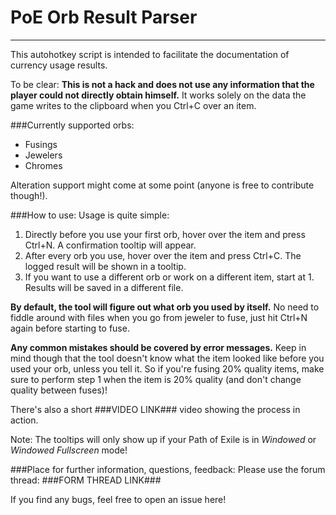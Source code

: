 # PoE Orb Result Parser
---------------------

This autohotkey script is intended to facilitate the documentation of currency usage results.

To be clear: **This is not a hack and does not use any information that the player could not directly obtain himself.**
It works solely on the data the game writes to the clipboard when you Ctrl+C over an item.

###Currently supported orbs:
* Fusings
* Jewelers
* Chromes

Alteration support might come at some point (anyone is free to contribute though!).

###How to use:
Usage is quite simple:
1. Directly before you use your first orb, hover over the item and press Ctrl+N. A confirmation tooltip will appear.
2. After every orb you use, hover over the item and press Ctrl+C. The logged result will be shown in a tooltip.
3. If you want to use a different orb or work on a different item, start at 1. Results will be saved in a different file.

**By default, the tool will figure out what orb you used by itself.** No need to fiddle around with files when you go from jeweler to fuse, just hit Ctrl+N again before starting to fuse.

**Any common mistakes should be covered by error messages.** Keep in mind though that the tool doesn't know what the item looked like before you used your orb, unless you tell it. So if you're fusing 20% quality items, make sure to perform step 1 when the item is 20% quality (and don't change quality between fuses)!

There's also a short ###VIDEO LINK### video showing the process in action.

Note: The tooltips will only show up if your Path of Exile is in *Windowed* or *Windowed Fullscreen* mode!

###Place for further information, questions, feedback:
Please use the forum thread: ###FORM THREAD LINK###

If you find any bugs, feel free to open an issue here!